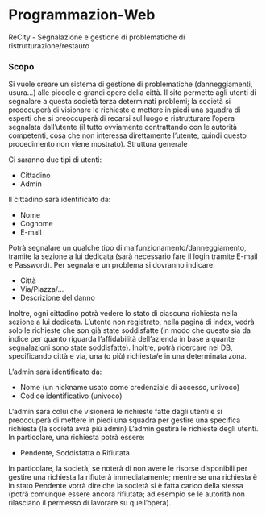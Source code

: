 # Programmazion-Web

ReCity - Segnalazione e gestione di problematiche di ristrutturazione/restauro

### Scopo

Si vuole creare un sistema di gestione di problematiche (danneggiamenti, usura…) alle piccole e grandi opere della città.
Il sito permette agli utenti di segnalare a questa società terza determinati problemi; la società si preoccuperà di visionare le richieste e mettere in piedi una squadra di esperti che si preoccuperà di recarsi sul luogo e ristrutturare l’opera segnalata dall’utente (il tutto ovviamente contrattando con le autorità competenti, cosa che non interessa direttamente l’utente, quindi questo procedimento non viene mostrato).
Struttura generale

Ci saranno due tipi di utenti:
- Cittadino
- Admin

Il cittadino sarà identificato da:
- Nome
- Cognome
- E-mail

Potrà segnalare un qualche tipo di malfunzionamento/danneggiamento, tramite la sezione a lui dedicata (sarà necessario fare il login tramite E-mail e Password). Per segnalare un problema si dovranno indicare:
- Città
- Via/Piazza/…
- Descrizione del danno

Inoltre, ogni cittadino potrà vedere lo stato di ciascuna richiesta nella sezione a lui dedicata.
L’utente non registrato, nella pagina di index, vedrà solo le richieste che son già state soddisfatte (in modo che questo sia da indice per quanto riguarda l’affidabilità dell’azienda in base a quante segnalazioni sono state soddisfatte). Inoltre, potrà ricercare nel DB, specificando città e via, una (o più) richiesta/e in una determinata zona.

L’admin sarà identificato da:
- Nome (un nickname usato come credenziale di accesso, univoco)
- Codice identificativo (univoco)

L’admin sarà colui che visionerà le richieste fatte dagli utenti e si preoccuperà di mettere in piedi una squadra per gestire una specifica richiesta (la società avrà più admin)
L’admin gestirà le richieste degli utenti. In particolare, una richiesta potrà essere:
- Pendente, Soddisfatta o Rifiutata

In particolare, la società, se noterà di non avere le risorse disponibili per gestire una richiesta la rifiuterà immediatamente; mentre se una richiesta è in stato Pendente vorrà dire che la società si è fatta carico della stessa (potrà comunque essere ancora rifiutata; ad esempio se le autorità non rilasciano il permesso di lavorare su quell’opera).
